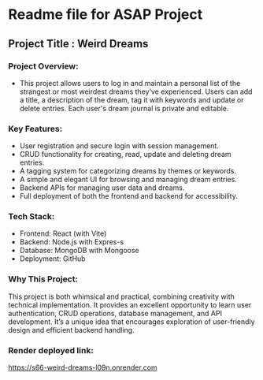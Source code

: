 # Readme file for ASAP Project
## Project Title : Weird Dreams

### Project Overview:
- This project allows users to log in and maintain a personal list of the strangest or most weirdest dreams they’ve experienced. Users can add a title, a description of the dream, tag it with keywords and update or delete entries. Each user's dream journal is private and editable.

### Key Features:
- User registration and secure login with session management.
- CRUD functionality for creating, read, update and deleting dream entries.
- A tagging system for categorizing dreams by themes or keywords.
- A simple and elegant UI for browsing and managing dream entries.
- Backend APIs for managing user data and dreams.
- Full deployment of both the frontend and backend for accessibility.
### Tech Stack:
- Frontend: React (with Vite)
- Backend: Node.js with Expres-s
- Database: MongoDB with Mongoose
- Deployment: GitHub
### Why This Project:
This project is both whimsical and practical, combining creativity with technical implementation. It provides an excellent opportunity to learn user authentication, CRUD operations, database management, and API development. It’s a unique idea that encourages exploration of user-friendly design and efficient backend handling.

### Render deployed link:
https://s66-weird-dreams-l09n.onrender.com
